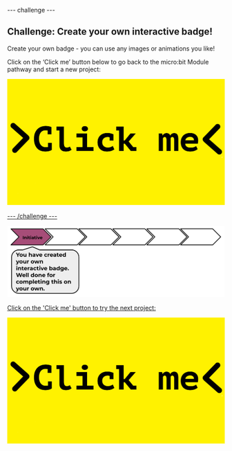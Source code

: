 --- challenge ---

## Challenge: Create your own interactive badge!
Create your own badge - you can use any images or animations you like!

Click on the ‘Click me’ button below to go back to the micro:bit Module pathway and start a new project:

<a href="https://codeclub.org/en/microbit1">
<img src="images/Clickme.png">

--- /challenge ---

![progress bar](images/m1-1.png)

Click on the 'Click me' button to try the next project:

<a href="hhttps://codeclub.org/en/microbit1">
<img src="images/Clickme.png">


